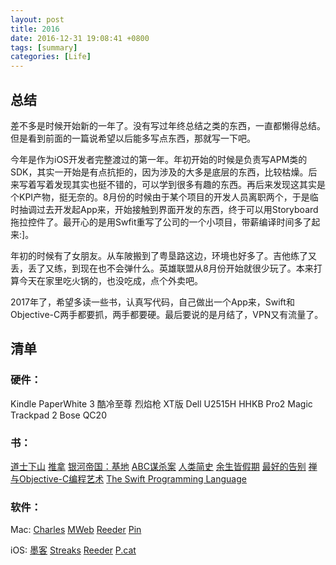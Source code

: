 ```yaml
---
layout: post
title: 2016
date: 2016-12-31 19:08:41 +0800
tags: [summary]
categories: [Life]
---
```


## 总结
差不多是时候开始新的一年了。没有写过年终总结之类的东西，一直都懒得总结。但是看到前面的一篇说希望以后能多写点东西，那就写一下吧。
<!-- more -->
今年是作为iOS开发者完整渡过的第一年。年初开始的时候是负责写APM类的SDK，其实一开始是有点抗拒的，因为涉及的大多是底层的东西，比较枯燥。后来写着写着发现其实也挺不错的，可以学到很多有趣的东西。再后来发现这其实是个KPI产物，挺无奈的。8月份的时候由于某个项目的开发人员离职两个，于是临时抽调过去开发起App来，开始接触到界面开发的东西，终于可以用Storyboard拖拉控件了。最开心的是用Swfit重写了公司的一个小项目，带薪编译时间多了起来:]。

年初的时候有了女朋友。从车陂搬到了粤垦路这边，环境也好多了。吉他练了又丢，丢了又练，到现在也不会弹什么。英雄联盟从8月份开始就很少玩了。本来打算今天在家里吃火锅的，也没吃成，点个外卖吧。

2017年了，希望多读一些书，认真写代码，自己做出一个App来，Swift和Objective-C两手都要抓，两手都要硬。最后要说的是月结了，VPN又有流量了。

## 清单
### 硬件：
Kindle PaperWhite 3
酷冷至尊 烈焰枪 XT版
Dell U2515H
HHKB Pro2
Magic Trackpad 2
Bose QC20

### 书：
[道士下山](https://book.douban.com/subject/2284204/)
[推拿](https://book.douban.com/subject/3239913/)
[银河帝国：基地](https://book.douban.com/subject/7065521/)
[ABC谋杀案](https://book.douban.com/subject/1903164/)
[人类简史](https://book.douban.com/subject/25985021/)
[余生皆假期](https://book.douban.com/subject/25892399/)
[最好的告别](https://book.douban.com/subject/26576861/)
[禅与Objective-C编程艺术]()
[The Swift Programming Language]()

### 软件：
Mac:
[Charles](https://www.charlesproxy.com/)
[MWeb](http://zh.mweb.im/)
[Reeder](https://itunes.apple.com/us/app/reeder-3/id880001334)
[Pin](https://itunes.apple.com/cn/app/pin-jian-tie-ban-kuo-zhan/id1092997957)

iOS:
[墨客](https://itunes.apple.com/app/moke/id880813963)
[Streaks](https://itunes.apple.com/cn/app/streaks/id963034692)
[Reeder](https://itunes.apple.com/us/app/reeder-3/id697846300)
[P.cat](https://itunes.apple.com/cn/app/p.cat/id1141722301)


